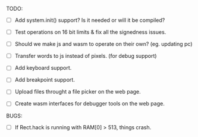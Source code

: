 TODO:

- [ ] Add system.init() support? Is it needed or will it be compiled?
- [ ] Test operations on 16 bit limits & fix all the signedness issues.
- [ ] Should we make js and wasm to operate on their own? (eg. updating pc)
- [ ] Transfer words to js instead of pixels. (for debug support)

- [ ] Add keyboard support.
- [ ] Add breakpoint support.
- [ ] Upload files throught a file picker on the web page.
- [ ] Create wasm interfaces for debugger tools on the web page.

BUGS:

- [ ] If Rect.hack is running with RAM[0] > 513, things crash.
